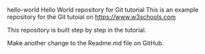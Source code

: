 hello-world
Hello World repository for Git tutorial This is an example repository for the Git tutoial on https://www.w3schools.com

This repository is built step by step in the tutorial.


Make another change to the Readme.md file on GitHub.
